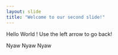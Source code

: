 ```yaml
---
layout: slide
title: "Welcome to our second slide!"
---
```

Hello World !
Use the left arrow to go back!

Nyaw Nyaw Nyaw
